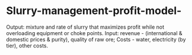 # Slurry-management-profit-model-
Output: mixture and rate of slurry that maximizes profit while not overloading equipment or choke points. Input: revenue - (international &amp; domestic prices &amp; purity), quality of raw ore; Costs - water, electricity (by tier), other costs. 
